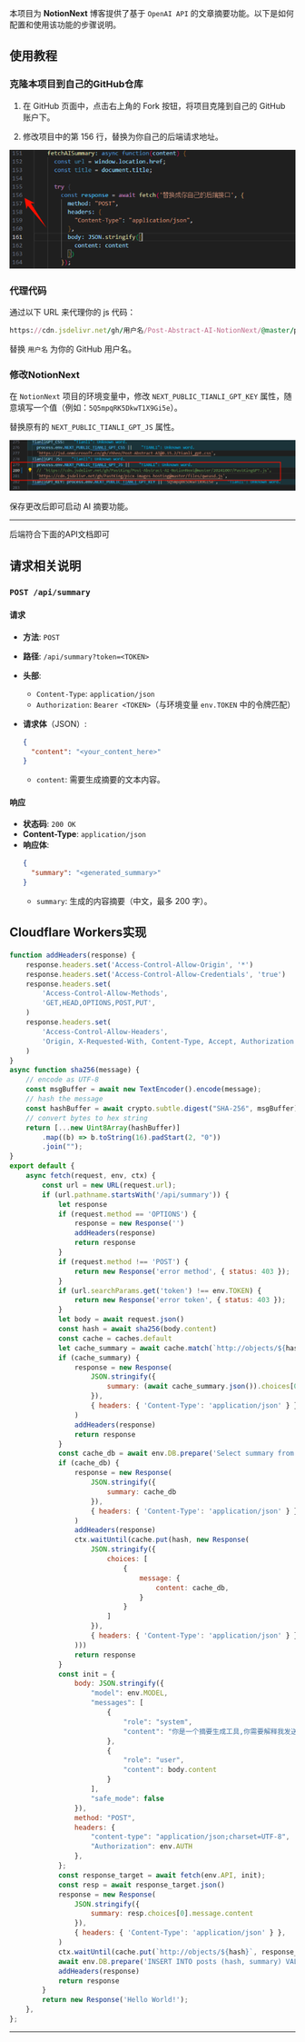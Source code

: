 本项目为 **NotionNext** 博客提供了基于 `OpenAI API` 的文章摘要功能。以下是如何配置和使用该功能的步骤说明。
## 使用教程
### 克隆本项目到自己的GitHub仓库

1. 在 GitHub 页面中，点击右上角的 Fork 按钮，将项目克隆到自己的 GitHub 账户下。

2. 修改项目中的第 156 行，替换为你自己的后端请求地址。

![](.\doc\PastKing_2024-11-05_22-34-12.png)

### 代理代码
通过以下 URL 来代理你的 js 代码：

```ruby
https://cdn.jsdelivr.net/gh/用户名/Post-Abstract-AI-NotionNext/@master/pastking_gpt.js
```

替换 `用户名` 为你的 GitHub 用户名。

### 修改NotionNext
在 `NotionNext` 项目的环境变量中，修改 `NEXT_PUBLIC_TIANLI_GPT_KEY` 属性，随意填写一个值（例如：`5Q5mpqRK5DkwT1X9Gi5e`）。

替换原有的 `NEXT_PUBLIC_TIANLI_GPT_JS` 属性。

![](./doc/PastKing_2024-11-05_22-37-37.png)

保存更改后即可启动 AI 摘要功能。

---

后端符合下面的API文档即可
## 请求相关说明

### `POST /api/summary`

#### 请求

- **方法**: `POST`
- **路径**: `/api/summary?token=<TOKEN>`
- **头部**:
  - `Content-Type`: `application/json`
  - `Authorization`: `Bearer <TOKEN>`（与环境变量 `env.TOKEN` 中的令牌匹配）

- **请求体**（JSON）:
  ```json
  {
    "content": "<your_content_here>"
  }
  ```
  - `content`: 需要生成摘要的文本内容。

#### 响应

- **状态码**: `200 OK`
- **Content-Type**: `application/json`
- **响应体**:
  ```json
  {
    "summary": "<generated_summary>"
  }
  ```
  - `summary`: 生成的内容摘要（中文，最多 200 字）。

## Cloudflare Workers实现
```JavaScript
function addHeaders(response) {
	response.headers.set('Access-Control-Allow-Origin', '*')
	response.headers.set('Access-Control-Allow-Credentials', 'true')
	response.headers.set(
		'Access-Control-Allow-Methods',
		'GET,HEAD,OPTIONS,POST,PUT',
	)
	response.headers.set(
		'Access-Control-Allow-Headers',
		'Origin, X-Requested-With, Content-Type, Accept, Authorization',
	)
}
async function sha256(message) {
	// encode as UTF-8
	const msgBuffer = await new TextEncoder().encode(message);
	// hash the message
	const hashBuffer = await crypto.subtle.digest("SHA-256", msgBuffer);
	// convert bytes to hex string
	return [...new Uint8Array(hashBuffer)]
		.map((b) => b.toString(16).padStart(2, "0"))
		.join("");
}
export default {
	async fetch(request, env, ctx) {
		const url = new URL(request.url);
		if (url.pathname.startsWith('/api/summary')) {
			let response
			if (request.method == 'OPTIONS') {
				response = new Response('')
				addHeaders(response)
				return response
			}
			if (request.method !== 'POST') {
				return new Response('error method', { status: 403 });
			}
			if (url.searchParams.get('token') !== env.TOKEN) {
				return new Response('error token', { status: 403 });
			}
			let body = await request.json()
			const hash = await sha256(body.content)
			const cache = caches.default
			let cache_summary = await cache.match(`http://objects/${hash}`)
			if (cache_summary) {
				response = new Response(
					JSON.stringify({
						summary: (await cache_summary.json()).choices[0].message.content
					}),
					{ headers: { 'Content-Type': 'application/json' } },
				)
				addHeaders(response)
				return response
			}
			const cache_db = await env.DB.prepare('Select summary from posts where hash = ?').bind(hash).first("summary")
			if (cache_db) {
				response = new Response(
					JSON.stringify({
						summary: cache_db
					}),
					{ headers: { 'Content-Type': 'application/json' } },
				)
				addHeaders(response)
				ctx.waitUntil(cache.put(hash, new Response(
					JSON.stringify({
						choices: [
							{
								message: {
									content: cache_db,
								}
							}
						]
					}),
					{ headers: { 'Content-Type': 'application/json' } },
				)))
				return response
			}
			const init = {
				body: JSON.stringify({
					"model": env.MODEL,
					"messages": [
						{
							"role": "system",
							"content": "你是一个摘要生成工具,你需要解释我发送给你的内容,不要换行,不要超过200字,不要包含链接,只需要简单介绍文章的内容,不需要提出建议和缺少的东西,不要提及用户.请用中文回答,这篇文章讲述了什么?"
						},
						{
							"role": "user",
							"content": body.content
						}
					],
					"safe_mode": false
				}),
				method: "POST",
				headers: {
					"content-type": "application/json;charset=UTF-8",
					"Authorization": env.AUTH
				},
			};
			const response_target = await fetch(env.API, init);
			const resp = await response_target.json()
			response = new Response(
				JSON.stringify({
					summary: resp.choices[0].message.content
				}),
				{ headers: { 'Content-Type': 'application/json' } },
			)
			ctx.waitUntil(cache.put(`http://objects/${hash}`, response_target))
			await env.DB.prepare('INSERT INTO posts (hash, summary) VALUES (?1, ?2)').bind(hash, resp.choices[0].message.content).run()
			addHeaders(response)
			return response
		}
		return new Response('Hello World!');
	},
};
```
---

